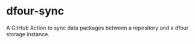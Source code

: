 # dfour-sync
A GitHub Action to sync data packages between a repository and a dfour storage instance.
